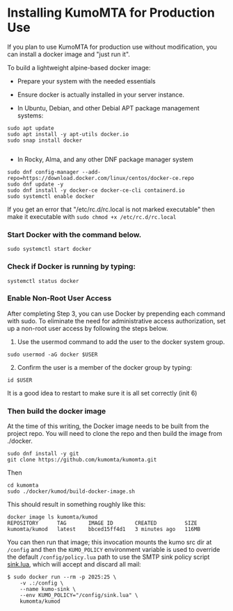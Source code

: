 # Installing KumoMTA for Production Use

If you plan to use KumoMTA for production use without modification, you can install a docker image and "just run it".

To build a lightweight alpine-based docker image:
 - Prepare your system with the needed essentials
 - Ensure docker is actually installed in your server instance.


 - In Ubuntu, Debian, and other Debial APT package management systems:
 ```
sudo apt update
sudo apt install -y apt-utils docker.io
sudo snap install docker
  
 ```

 - In Rocky, Alma, and any other DNF package manager system
 ``` 
 sudo dnf config-manager --add-repo=https://download.docker.com/linux/centos/docker-ce.repo
 sudo dnf update -y
 sudo dnf install -y docker-ce docker-ce-cli containerd.io
 sudo systemctl enable docker
 ```
 If you get an error that "/etc/rc.d/rc.local is not marked executable" then make it executable with ```sudo chmod +x /etc/rc.d/rc.local```
 
### Start Docker with the command below.

```sudo systemctl start docker```

### Check if Docker is running by typing:

```systemctl status docker```
 
### Enable Non-Root User Access
After completing Step 3, you can use Docker by prepending each command with sudo. To eliminate the need for administrative access authorization, set up a non-root user access by following the steps below.

1. Use the usermod command to add the user to the docker system group.

```sudo usermod -aG docker $USER```

2. Confirm the user is a member of the docker group by typing:

```id $USER```

It is a good idea to restart to make sure it is all set correctly (init 6)


 

### Then build the docker image

At the time of this writing, the Docker image needs to be built from the project repo.  You will need to clone the repo and then build the image from ./docker.

```
sudo dnf install -y git
git clone https://github.com/kumomta/kumomta.git
```
Then
```
cd kumomta
sudo ./docker/kumod/build-docker-image.sh
```
This should result in something roughly like this:
```
docker image ls kumomta/kumod
REPOSITORY      TAG       IMAGE ID       CREATED         SIZE
kumomta/kumod   latest    bbced15ff4d1   3 minutes ago   116MB
```

You can then run that image; this invocation mounts the kumo
src dir at `/config` and then the `KUMO_POLICY` environment
variable is used to override the default `/config/policy.lua`
path to use the SMTP sink policy script [sink.lua](sink.lua),
which will accept and discard all mail:

```
$ sudo docker run --rm -p 2025:25 \
    -v .:/config \
    --name kumo-sink \
    --env KUMO_POLICY="/config/sink.lua" \
    kumomta/kumod
```
 
